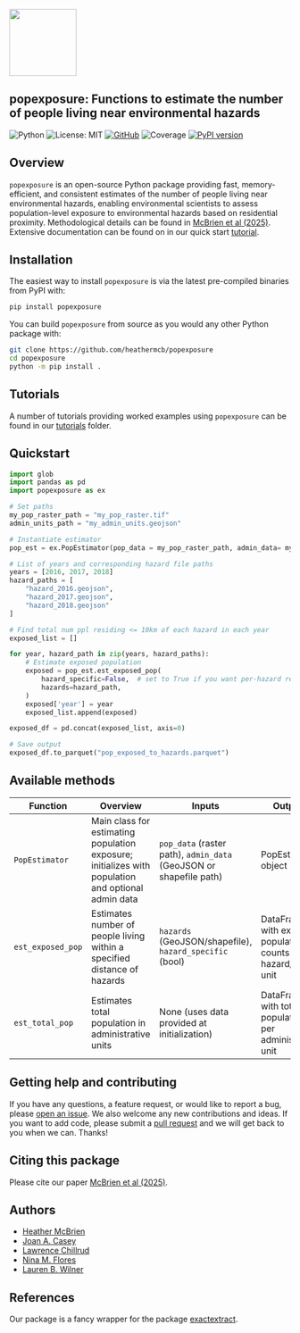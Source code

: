 <p align="left">
  <img src="docs/assets/popexposure_logo.png" alt="" width="120"/>
</p>

## popexposure: Functions to estimate the number of people living near environmental hazards

![Python](https://img.shields.io/badge/python-3.11-blue.svg)
![License: MIT](https://img.shields.io/badge/License-MIT-yellow.svg)
[![GitHub](https://img.shields.io/badge/GitHub-Repo-black?logo=github)](https://github.com/heathermcb/popexposure)
![Coverage](https://img.shields.io/badge/coverage-100%25-brightgreen)
[![PyPI version](https://badge.fury.io/py/popexposure.svg)](https://badge.fury.io/py/popexposure)

## Overview

`popexposure` is an open-source Python package providing fast, memory-efficient, and consistent estimates of the number of people living near environmental hazards, enabling environmental scientists to assess population-level exposure to environmental hazards based on residential proximity. Methodological details can be found in [McBrien et al (2025)](). Extensive documentation can be found on in our quick start [tutorial](https://github.com/heathermcb/popexposure/tree/main/docs/tutorials).

## Installation

The easiest way to install `popexposure` is via the latest pre-compiled binaries from PyPI with:

```bash
pip install popexposure
```

You can build `popexposure` from source as you would any other Python package with:

```bash
git clone https://github.com/heathermcb/popexposure
cd popexposure
python -m pip install .
```

## Tutorials

A number of tutorials providing worked examples using `popexposure` can be found in our [tutorials](https://github.com/heathermcb/popexposure/tree/main/docs/tutorials) folder.

## Quickstart

```python
import glob
import pandas as pd
import popexposure as ex

# Set paths
my_pop_raster_path = "my_pop_raster.tif"
admin_units_path = "my_admin_units.geojson"

# Instantiate estimator
pop_est = ex.PopEstimator(pop_data = my_pop_raster_path, admin_data= my_admin_units.geojson)

# List of years and corresponding hazard file paths
years = [2016, 2017, 2018]
hazard_paths = [
    "hazard_2016.geojson",
    "hazard_2017.geojson",
    "hazard_2018.geojson"
]

# Find total num ppl residing <= 10km of each hazard in each year
exposed_list = []

for year, hazard_path in zip(years, hazard_paths):
    # Estimate exposed population
    exposed = pop_est.est_exposed_pop(
        hazard_specific=False,  # set to True if you want per-hazard results
        hazards=hazard_path,
    )
    exposed['year'] = year
    exposed_list.append(exposed)

exposed_df = pd.concat(exposed_list, axis=0)

# Save output
exposed_df.to_parquet("pop_exposed_to_hazards.parquet")
```

## Available methods

| Function          | Overview                                                                                           | Inputs                                                             | Outputs                                                       |
| ----------------- | -------------------------------------------------------------------------------------------------- | ------------------------------------------------------------------ | ------------------------------------------------------------- |
| `PopEstimator`    | Main class for estimating population exposure; initializes with population and optional admin data | `pop_data` (raster path), `admin_data` (GeoJSON or shapefile path) | PopEstimator object                                           |
| `est_exposed_pop` | Estimates number of people living within a specified distance of hazards                           | `hazards` (GeoJSON/shapefile), `hazard_specific` (bool)            | DataFrame with exposed population counts by hazard/admin unit |
| `est_total_pop`   | Estimates total population in administrative units                                                 | None (uses data provided at initialization)                        | DataFrame with total population per administrative unit       |

## Getting help and contributing

If you have any questions, a feature request, or would like to report a bug, please [open an issue](https://github.com/heathermcb/popexposure/issues). We also welcome any new contributions and ideas. If you want to add code, please submit a [pull request](https://github.com/heathermcb/popexposure/pulls) and we will get back to you when we can. Thanks!

## Citing this package

Please cite our paper [McBrien et al (2025)]().

## Authors

- [Heather McBrien](https://scholar.google.com/citations?user=0Hz3a1AAAAAJ&hl=en&oi=ao)
- [Joan A. Casey](https://scholar.google.com/citations?user=LjrwHBMAAAAJ&hl=en)
- [Lawrence Chillrud](https://scholar.google.com/citations?hl=en&user=HrSjGh0AAAAJ)
- [Nina M. Flores](https://scholar.google.com/citations?user=fkttN9UAAAAJ&hl=en&oi=ao)
- [Lauren B. Wilner](https://scholar.google.com/citations?user=rLX9LVYAAAAJ&hl=en&oi=ao)

## References

Our package is a fancy wrapper for the package [exactextract](https://pypi.org/project/exactextract/).
